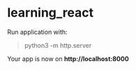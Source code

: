 # learning_react

Run application with:
> python3 -m http.server

Your app is now on **http://localhost:8000**